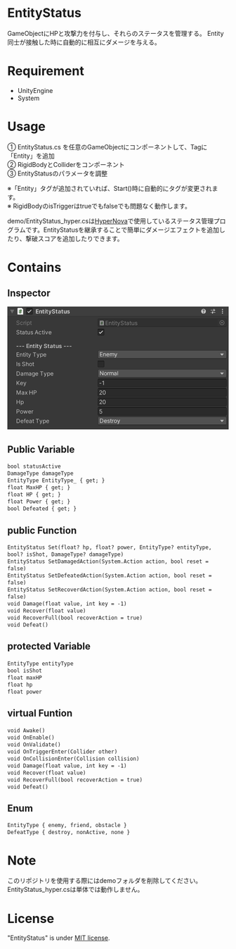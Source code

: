 # EntityStatus

GameObjectにHPと攻撃力を付与し、それらのステータスを管理する。
Entity同士が接触した時に自動的に相互にダメージを与える。

<!--# DEMO

-->


# Requirement

* UnityEngine
* System

# Usage

① EntityStatus.cs を任意のGameObjectにコンポーネントして、Tagに「Entity」を追加\
② RigidBodyとColliderをコンポーネント\
③ EntityStatusのパラメータを調整

※「Entity」タグが追加されていれば、Start()時に自動的にタグが変更されます。\
※ RigidBodyのisTriggerはtrueでもfalseでも問題なく動作します。

demo/EntityStatus_hyper.csは[HyperNova](https://kuritaro1122.github.io/HyperNova-Web/)で使用しているステータス管理プログラムです。EntityStatusを継承することで簡単にダメージエフェクトを追加したり、撃破スコアを追加したりできます。

# Contains

## Inspector

![image](inspectorView.png)

## Public Variable
```
bool statusActive
DamageType damageType
EntityType EntityType_ { get; }
float MaxHP { get; }
float HP { get; }
float Power { get; }
bool Defeated { get; }
```
## public Function
```
EntityStatus Set(float? hp, float? power, EntityType? entityType, bool? isShot, DamageType? damageType)
EntityStatus SetDamagedAction(System.Action action, bool reset = false)
EntityStatus SetDefeatedAction(System.Action action, bool reset = false)
EntityStatus SetRecoverdAction(System.Action action, bool reset = false)
void Damage(float value, int key = -1)
void Recover(float value)
void RecoverFull(bool recoverAction = true)
void Defeat()
```

## protected Variable
```
EntityType entityType
bool isShot
float maxHP
float hp
float power
```

## virtual Funtion
```
void Awake()
void OnEnable()
void OnValidate()
void OnTriggerEnter(Collider other)
void OnCollisionEnter(Collision collision)
void Damage(float value, int key = -1)
void Recover(float value)
void RecoverFull(bool recoverAction = true)
void Defeat()
```

## Enum
```
EntityType { enemy, friend, obstacle }
DefeatType { destroy, nonActive, none }
```

# Note

このリポジトリを使用する際にはdemoフォルダを削除してください。EntityStatus_hyper.csは単体では動作しません。

# License

"EntityStatus" is under [MIT license](https://en.wikipedia.org/wiki/MIT_License).
